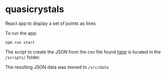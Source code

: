 # quasicrystals
React app to display a set of points as lines

To run the app:
```
npm run start
```
The script to create the JSON from the csv file found [here](https://github.com/CHandmer/QuasiCrystals/blob/master/HandmerQuasiCrystalVertex.csv) is located in the `/scripts/` folder.

The resulting JSON data was moved to `/src/data`
